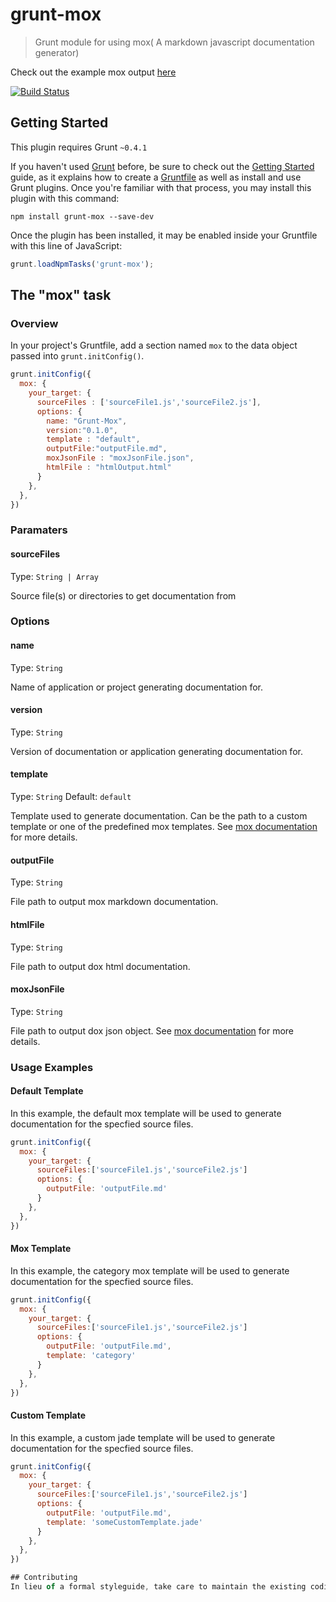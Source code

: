 # grunt-mox

> Grunt module for using mox( A markdown javascript documentation generator)

Check out the example mox output [here](https://github.com/tjchaplin/mox/tree/master/doc)

[![Build Status](https://travis-ci.org/tjchaplin/grunt-mox.png?branch=master)](https://travis-ci.org/tjchaplin/grunt-mox)

## Getting Started
This plugin requires Grunt `~0.4.1`

If you haven't used [Grunt](http://gruntjs.com/) before, be sure to check out the [Getting Started](http://gruntjs.com/getting-started) guide, as it explains how to create a [Gruntfile](http://gruntjs.com/sample-gruntfile) as well as install and use Grunt plugins. Once you're familiar with that process, you may install this plugin with this command:

```shell
npm install grunt-mox --save-dev
```

Once the plugin has been installed, it may be enabled inside your Gruntfile with this line of JavaScript:

```js
grunt.loadNpmTasks('grunt-mox');
```

## The "mox" task

### Overview
In your project's Gruntfile, add a section named `mox` to the data object passed into `grunt.initConfig()`.

```js
grunt.initConfig({
  mox: {
    your_target: {
      sourceFiles : ['sourceFile1.js','sourceFile2.js'],
      options: {
        name: "Grunt-Mox",
        version:"0.1.0",
        template : "default",
        outputFile:"outputFile.md",
        moxJsonFile : "moxJsonFile.json",
        htmlFile : "htmlOutput.html"
      }
    },
  },
})
```

### Paramaters

#### sourceFiles
Type: `String | Array`

Source file(s) or directories to get documentation from

### Options

#### name
Type: `String`

Name of application or project generating documentation for.

#### version
Type: `String`

Version of documentation or application generating documentation for.

#### template
Type: `String`
Default: `default`

Template used to generate documentation. Can be the path to a custom template or one of the predefined mox templates.  See [mox documentation](https://github.com/tjchaplin/mox") for more details.

#### outputFile
Type: `String`

File path to output mox markdown documentation.

#### htmlFile
Type: `String`

File path to output dox html documentation.

#### moxJsonFile
Type: `String`

File path to output dox json object. See [mox documentation](https://github.com/tjchaplin/mox") for more details.

### Usage Examples

#### Default Template
In this example, the default mox template will be used to generate documentation for the specfied source files.

```js
grunt.initConfig({
  mox: {
    your_target: {
      sourceFiles:['sourceFile1.js','sourceFile2.js']
      options: {
        outputFile: 'outputFile.md'
      }
    },
  },
})
```

#### Mox Template
In this example, the category mox template will be used to generate documentation for the specfied source files.

```js
grunt.initConfig({
  mox: {
    your_target: {
      sourceFiles:['sourceFile1.js','sourceFile2.js']
      options: {
        outputFile: 'outputFile.md',
        template: 'category'
      }
    },
  },
})
```

#### Custom Template
In this example, a custom jade template will be used to generate documentation for the specfied source files.

```js
grunt.initConfig({
  mox: {
    your_target: {
      sourceFiles:['sourceFile1.js','sourceFile2.js']
      options: {
        outputFile: 'outputFile.md',
        template: 'someCustomTemplate.jade'
      }
    },
  },
})

## Contributing
In lieu of a formal styleguide, take care to maintain the existing coding style. Add unit tests for any new or changed functionality. Lint and test your code using [Grunt](http://gruntjs.com/).
